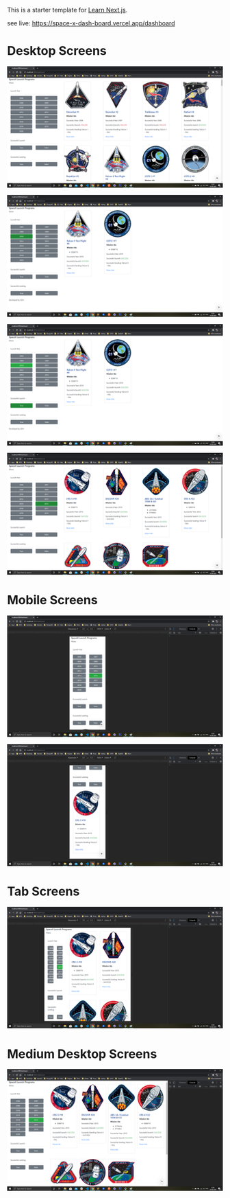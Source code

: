 This is a starter template for [Learn Next.js](https://nextjs.org/learn).

see live: https://space-x-dash-board.vercel.app/dashboard

# Desktop Screens

![alt text](https://github.com/soumyadip001/SpaceX-DashBoard/blob/master/public/screens/Page1.png?raw=true)

![alt text](https://github.com/soumyadip001/SpaceX-DashBoard/blob/master/public/screens/Page1-1.png?raw=true)

![alt text](https://github.com/soumyadip001/SpaceX-DashBoard/blob/master/public/screens/Page1-2.png?raw=true)

![alt text](https://github.com/soumyadip001/SpaceX-DashBoard/blob/master/public/screens/Page1-3.png?raw=true)

# Mobile Screens

![alt text](https://github.com/soumyadip001/SpaceX-DashBoard/blob/master/public/screens/Page2.png?raw=true)

![alt text](https://github.com/soumyadip001/SpaceX-DashBoard/blob/master/public/screens/Page2-1.png?raw=true)

# Tab Screens

![alt text](https://github.com/soumyadip001/SpaceX-DashBoard/blob/master/public/screens/Page3.png?raw=true)

# Medium Desktop Screens

![alt text](https://github.com/soumyadip001/SpaceX-DashBoard/blob/master/public/screens/Page4.png?raw=true)
